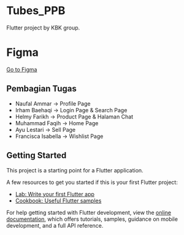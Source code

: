 # Tubes_PPB

Flutter project by KBK group.

# Figma

[Go to Figma](https://www.figma.com/design/0xB2xGc8tMKSEfF5umo3Bd/UREveryday-(Copy)?node-id=0-1&t=XSjkeIAmImPof7vP-1)

## Pembagian Tugas

- Naufal Ammar -> Profile Page
- Irham Baehaqi -> Login Page & Search Page
- Helmy Farikh -> Product Page & Halaman Chat
- Muhammad Faqih -> Home Page
- Ayu Lestari -> Sell Page
- Francisca Isabella -> Wishlist Page

## Getting Started

This project is a starting point for a Flutter application.

A few resources to get you started if this is your first Flutter project:

- [Lab: Write your first Flutter app](https://docs.flutter.dev/get-started/codelab)
- [Cookbook: Useful Flutter samples](https://docs.flutter.dev/cookbook)

For help getting started with Flutter development, view the
[online documentation](https://docs.flutter.dev/), which offers tutorials,
samples, guidance on mobile development, and a full API reference.
